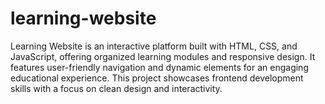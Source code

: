 # learning-website
Learning Website is an interactive platform built with HTML, CSS, and JavaScript, offering organized learning modules and responsive design. It features user-friendly navigation and dynamic elements for an engaging educational experience. This project showcases frontend development skills with a focus on clean design and interactivity.
